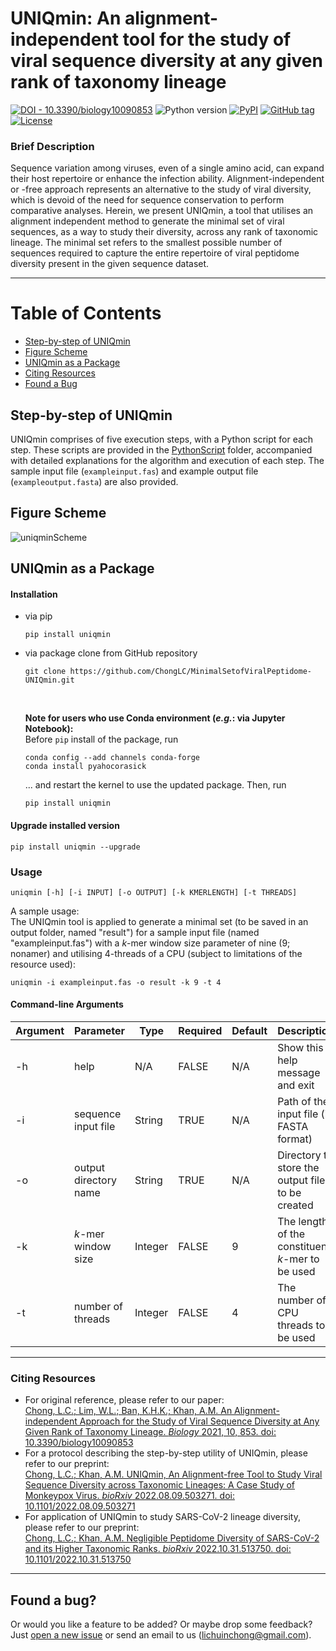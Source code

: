 # **UNIQmin: An alignment-independent tool for the study of viral sequence diversity at any given rank of taxonomy lineage**

[![DOI - 10.3390/biology10090853](https://img.shields.io/badge/DOI-10.3390%2Fbiology10090853-2ea44f)](https://doi.org/10.3390/biology10090853)
![Python version](https://img.shields.io/pypi/pyversions/uniqmin)
[![PyPI](https://img.shields.io/pypi/v/uniqmin?logo=pypi)](https://pypi.org/project/uniqmin/)
[![GitHub tag](https://img.shields.io/github/tag/ChongLC/MinimalSetofViralPeptidome-UNIQmin)](https://github.com/ChongLC/MinimalSetofViralPeptidome-UNIQmin/releases/?include_prereleases&sort=semver "View GitHub releases")
[![License](https://img.shields.io/badge/License-MIT-blue)](#license)

<!--
![Visitor](https://visitor-badge.laobi.icu/badge?page_id=https://github.com/ChongLC/MinimalSetofViralPeptidome-UNIQmin)
-->

### Brief Description
Sequence variation among viruses, even of a single amino acid, can expand their host repertoire or enhance the infection ability. Alignment-independent or -free approach represents an alternative to the study of viral diversity, which is devoid of the need for sequence conservation to perform comparative analyses. Herein, we present UNIQmin, a tool that utilises an alignment independent method to generate the minimal set of viral sequences, as a way to study their diversity, across any rank of taxonomic lineage. The minimal set refers to the smallest possible number of sequences required to capture the entire repertoire of viral peptidome diversity present in the given sequence dataset.

---
Table of Contents
====================
- [Step-by-step of UNIQmin]((#step-by-step-of-uniqmin))
- [Figure Scheme](#figure-scheme)
- [UNIQmin as a Package](#uniqmin-as-a-package)
- [Citing Resources](#citing-resources)
- [Found a Bug](#found-a-bug)

## Step-by-step of UNIQmin
UNIQmin comprises of five execution steps, with a Python script for each step. These scripts are provided in the [PythonScript](https://github.com/ChongLC/MinimalSetofViralPeptidome-UNIQmin/tree/master/PythonScript) folder, accompanied with detailed explanations for the algorithm and execution of each step. The sample input file (`exampleinput.fas`) and example output file (`exampleoutput.fasta`) are also provided. 

## Figure Scheme
![uniqminScheme](https://user-images.githubusercontent.com/51225708/222265004-8ea85997-f289-42bf-9ac6-74d1beae2ee6.png)

## UNIQmin as a Package

#### Installation
* via pip <br>
  ```
  pip install uniqmin
  ```

* via package clone from GitHub repository
  ```
  git clone https://github.com/ChongLC/MinimalSetofViralPeptidome-UNIQmin.git
  ```
  <br>
  
  **Note for users who use Conda environment (*e.g.*: via Jupyter Notebook):** <br>
  Before `pip` install of the package, run <br>
  ```
  conda config --add channels conda-forge
  conda install pyahocorasick
  ```
  ... and restart the kernel to use the updated package. Then, run 
  ```
  pip install uniqmin
  ```
  
#### Upgrade installed version
```
pip install uniqmin --upgrade
```

### Usage
`uniqmin [-h] [-i INPUT] [-o OUTPUT] [-k KMERLENGTH] [-t THREADS]`

A sample usage: <br>
The UNIQmin tool is applied to generate a minimal set (to be saved in an output folder, named "result") for a sample input file (named "exampleinput.fas") with a *k*-mer window size parameter of nine (9; nonamer) and utilising 4-threads of a CPU (subject to limitations of the resource used): 

```
uniqmin -i exampleinput.fas -o result -k 9 -t 4
```

#### Command-line Arguments
| Argument 	| Parameter              | Type    	| Required | Default 	| Description                                |           
|----------	|----------------------- |---------	|----------|----------|------------------------------------------  |
| -h       	| help                   | N/A     	|FALSE	   | N/A     	| Show this help message and exit            |
| -i       	| sequence input file    | String  	|TRUE	     | N/A     	| Path of the input file (in FASTA format)   |
| -o       	| output directory name  | String  	|TRUE      | N/A     	| Directory to store the output file to be created      |
| -k        | *k*-mer window size    | Integer 	|FALSE     | 9       	| The length of the constituent *k*-mer to be used          |
| -t        | number of threads      | Integer 	|FALSE     | 4        | The number of CPU threads to be used           |

---
### Citing Resources
* For original reference, please refer to our paper: <br>
  [Chong, L.C.; Lim, W.L.; Ban, K.H.K.; Khan, A.M. An Alignment-independent Approach for the Study of Viral Sequence Diversity at Any Given Rank of Taxonomy Lineage. *Biology* 2021, 10, 853. doi: 10.3390/biology10090853](https://www.mdpi.com/2079-7737/10/9/853) 
* For a protocol describing the step-by-step utility of UNIQmin, please refer to our preprint: <br> 
  [Chong, L.C.; Khan, A.M. UNIQmin, An Alignment-free Tool to Study Viral Sequence Diversity across Taxonomic Lineages: A Case Study of Monkeypox Virus. *bioRxiv* 2022.08.09.503271. doi: 10.1101/2022.08.09.503271](https://www.biorxiv.org/content/10.1101/2022.08.09.503271v2.full)
* For application of UNIQmin to study SARS-CoV-2 lineage diversity, please refer to our preprint: <br> 
  [Chong, L.C.; Khan, A.M. Negligible Peptidome Diversity of SARS-CoV-2 and its Higher Taxonomic Ranks. *bioRxiv* 2022.10.31.513750. doi: 10.1101/2022.10.31.513750](https://www.biorxiv.org/content/10.1101/2022.10.31.513750v1.full)

---
## Found a bug?
Or would you like a feature to be added? Or maybe drop some feedback?
Just [open a new issue](https://github.com/ChongLC/MinimalSetofViralPeptidome-UNIQmin/issues/new) or send an email to us (lichuinchong@gmail.com).
